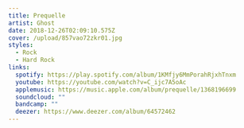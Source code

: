 ```yaml
---
title: Prequelle
artist: Ghost
date: 2018-12-26T02:09:10.575Z
cover: /upload/857vao72zkr01.jpg
styles:
  - Rock
  - Hard Rock
links:
  spotify: https://play.spotify.com/album/1KMfjy6MmPorahRjxhTnxm
  youtube: https://youtube.com/watch?v=C_ijc7A5oAc
  applemusic: https://music.apple.com/album/prequelle/1368196699
  soundcloud: ""
  bandcamp: ""
  deezer: https://www.deezer.com/album/64572462
---
```

